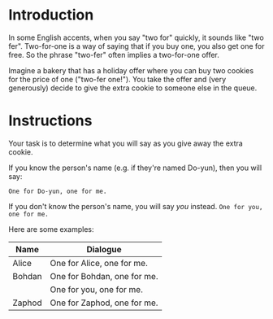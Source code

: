 # Introduction

In some English accents, when you say "two for" quickly, it sounds like "two fer". Two-for-one is a way of saying that if you buy one, you also get one for free. So the phrase "two-fer" often implies a two-for-one offer.

Imagine a bakery that has a holiday offer where you can buy two cookies for the price of one ("two-fer one!"). You take the offer and (very generously) decide to give the extra cookie to someone else in the queue.

# Instructions

Your task is to determine what you will say as you give away the extra cookie.

If you know the person's name (e.g. if they're named Do-yun), then you will say:

`One for Do-yun, one for me.`

If you don't know the person's name, you will say *you* instead.
`One for you, one for me.`

Here are some examples:

| Name   | Dialogue                           |
|--------|------------------------------------|
| Alice  | One for Alice, one for me.         |
| Bohdan | One for Bohdan, one for me.        |
|        | One for you, one for me.           |
| Zaphod | One for Zaphod, one for me.        |
